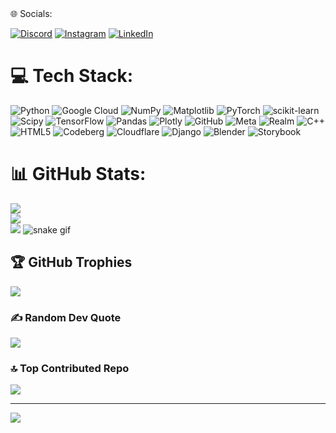 <div align = "center>
# 💫 About Me:
Python programmer🐍<br>Interested in artificial intelligence🤖<br>Learning to develop🧐<br>studying♾️<br>Ask me any idea you have in mind and I will help you💎<br>"I dont think for you, i just teach you how to think...."


## 🌐 Socials:
[![Discord](https://img.shields.io/badge/Discord-%237289DA.svg?logo=discord&logoColor=white)](https://discord.gg/995454727552766013) [![Instagram](https://img.shields.io/badge/Instagram-%23E4405F.svg?logo=Instagram&logoColor=white)](https://instagram.com/sina.qalandari) [![LinkedIn](https://img.shields.io/badge/LinkedIn-%230077B5.svg?logo=linkedin&logoColor=white)](https://linkedin.com/in/sina-qalandari-bb2901260) 

# 💻 Tech Stack:
![Python](https://img.shields.io/badge/python-3670A0?style=for-the-badge&logo=python&logoColor=ffdd54) ![Google Cloud](https://img.shields.io/badge/GoogleCloud-%234285F4.svg?style=for-the-badge&logo=google-cloud&logoColor=white) ![NumPy](https://img.shields.io/badge/numpy-%23013243.svg?style=for-the-badge&logo=numpy&logoColor=white) ![Matplotlib](https://img.shields.io/badge/Matplotlib-%23ffffff.svg?style=for-the-badge&logo=Matplotlib&logoColor=black) ![PyTorch](https://img.shields.io/badge/PyTorch-%23EE4C2C.svg?style=for-the-badge&logo=PyTorch&logoColor=white) ![scikit-learn](https://img.shields.io/badge/scikit--learn-%23F7931E.svg?style=for-the-badge&logo=scikit-learn&logoColor=white) ![Scipy](https://img.shields.io/badge/SciPy-%230C55A5.svg?style=for-the-badge&logo=scipy&logoColor=%white) ![TensorFlow](https://img.shields.io/badge/TensorFlow-%23FF6F00.svg?style=for-the-badge&logo=TensorFlow&logoColor=white) ![Pandas](https://img.shields.io/badge/pandas-%23150458.svg?style=for-the-badge&logo=pandas&logoColor=white) ![Plotly](https://img.shields.io/badge/Plotly-%233F4F75.svg?style=for-the-badge&logo=plotly&logoColor=white) ![GitHub](https://img.shields.io/badge/github-%23121011.svg?style=for-the-badge&logo=github&logoColor=white) ![Meta](https://img.shields.io/badge/Meta-%230467DF.svg?style=for-the-badge&logo=Meta&logoColor=white) ![Realm](https://img.shields.io/badge/Realm-39477F?style=for-the-badge&logo=realm&logoColor=white) ![C++](https://img.shields.io/badge/c++-%2300599C.svg?style=for-the-badge&logo=c%2B%2B&logoColor=white) ![HTML5](https://img.shields.io/badge/html5-%23E34F26.svg?style=for-the-badge&logo=html5&logoColor=white) ![Codeberg](https://img.shields.io/badge/Codeberg-2185D0?style=for-the-badge&logo=Codeberg&logoColor=white) ![Cloudflare](https://img.shields.io/badge/Cloudflare-F38020?style=for-the-badge&logo=Cloudflare&logoColor=white) ![Django](https://img.shields.io/badge/django-%23092E20.svg?style=for-the-badge&logo=django&logoColor=white) ![Blender](https://img.shields.io/badge/blender-%23F5792A.svg?style=for-the-badge&logo=blender&logoColor=white) ![Storybook](https://img.shields.io/badge/-Storybook-FF4785?style=for-the-badge&logo=storybook&logoColor=white)
# 📊 GitHub Stats:
![](https://github-readme-stats.vercel.app/api?username=Sauran&theme=dark&hide_border=false&include_all_commits=false&count_private=false)<br/>
![](https://github-readme-streak-stats.herokuapp.com/?user=Sauran&theme=dark&hide_border=false)<br/>
![](https://github-readme-stats.vercel.app/api/top-langs/?username=Sauran&theme=dark&hide_border=false&include_all_commits=false&count_private=false&layout=compact)
![snake gif](https://github.com/Sauran12001/Sauran12001/blob/output/github-snake-dark.svg) 
## 🏆 GitHub Trophies
![](https://github-profile-trophy.vercel.app/?username=Sauran&theme=shadow_blue&no-frame=false&no-bg=false&margin-w=4)

### ✍️ Random Dev Quote
![](https://quotes-github-readme.vercel.app/api?type=horizontal&theme=merko)

### 🔝 Top Contributed Repo
![](https://github-contributor-stats.vercel.app/api?username=Sauran&limit=5&theme=dark&combine_all_yearly_contributions=true)

---
[![](https://visitcount.itsvg.in/api?id=Sauran&icon=0&color=0)](https://visitcount.itsvg.in)

<!-- Proudly created with GPRM ( https://gprm.itsvg.in ) -->

